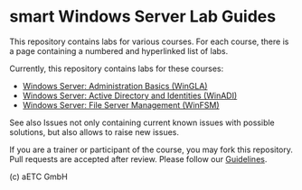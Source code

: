 # smart Windows Server Lab Guides

This repository contains labs for various courses. For each course, there is a page containing a numbered and hyperlinked list of labs.

Currently, this repository contains labs for these courses:

* [Windows Server: Administration Basics (WinGLA)](Instructions/WinGLA.md)
* [Windows Server: Active Directory and Identities (WinADI)](Instructions/WinADI.md)
* [Windows Server: File Server Management (WinFSM)](Instructions/WinFSM.md)

See also Issues not only containing current known issues with possible solutions, but also allows to raise new issues.

If you are a trainer or participant of the course, you may fork this repository. Pull requests are accepted after review. Please follow our [Guidelines](https://github.com/EnterpriseTrainingCenter/Guidelines).

(c) aETC GmbH

